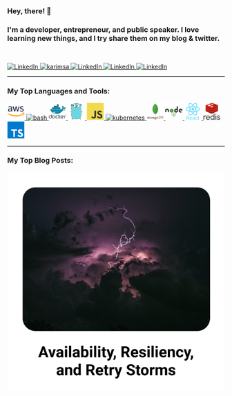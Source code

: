 <h3>Hey, there! 👋</h3>
<h3>I'm a developer, entrepreneur, and public speaker. I love learning new things, and I try share them on my blog &amp; twitter.</h3>
<br />

<p>
	<a href="https://twitter.com/karimsanet" target="blank">
		<img src="https://img.shields.io/badge/-Blog-282c35?logo=ghost&style=for-the-badge" alt="LinkedIn" />
	</a>
	<a href="https://github.com/karimsa" target="blank">
		<img src="https://img.shields.io/badge/-GitHub-blue?logo=github&style=for-the-badge&color=%23000" alt="karimsa" />
	</a>
	<a href="https://linkedin.com/in/karimalibhai" target="blank">
		<img src="https://img.shields.io/badge/-LinkedIn-blue?logo=linkedin&style=for-the-badge" alt="LinkedIn" />
	</a>
	<a href="https://twitter.com/karimsanet" target="blank">
		<img src="https://img.shields.io/badge/-Twitter-9cf?logo=twitter&style=for-the-badge" alt="LinkedIn" />
	</a>
	<a href="mailto:karim@alibhai.co" target="blank">
		<img src="https://img.shields.io/badge/-karim@alibhai.co-blueviolet?logo=mail.ru&style=for-the-badge" alt="LinkedIn" />
	</a>
</p>

<hr />

<h3 align="left">My Top Languages and Tools:</h3>
<p align="left">
	<a href="https://aws.amazon.com" target="_blank">
		<img src="https://raw.githubusercontent.com/devicons/devicon/master/icons/amazonwebservices/amazonwebservices-original-wordmark.svg" alt="aws" width="40" height="40"/>
	</a>
	<a href="https://www.gnu.org/software/bash/" target="_blank">
		<img src="https://www.vectorlogo.zone/logos/gnu_bash/gnu_bash-icon.svg" alt="bash" width="40" height="40"/>
	</a>
	<a href="https://www.docker.com/" target="_blank">
		<img src="https://raw.githubusercontent.com/devicons/devicon/master/icons/docker/docker-original-wordmark.svg" alt="docker" width="40" height="40"/>
	</a>
	<a href="https://golang.org" target="_blank">
		<img src="https://raw.githubusercontent.com/devicons/devicon/master/icons/go/go-original.svg" alt="go" width="40" height="40"/>
	</a>
	<a href="https://developer.mozilla.org/en-US/docs/Web/JavaScript" target="_blank">
		<img src="https://raw.githubusercontent.com/devicons/devicon/master/icons/javascript/javascript-original.svg" alt="javascript" width="40" height="40"/>
	</a>
	<a href="https://kubernetes.io" target="_blank">
		<img src="https://www.vectorlogo.zone/logos/kubernetes/kubernetes-icon.svg" alt="kubernetes" width="40" height="40"/>
	</a>
	<a href="https://www.mongodb.com/" target="_blank">
		<img src="https://raw.githubusercontent.com/devicons/devicon/master/icons/mongodb/mongodb-original-wordmark.svg" alt="mongodb" width="40" height="40"/>
	</a>
	<a href="https://nodejs.org" target="_blank">
		<img src="https://raw.githubusercontent.com/devicons/devicon/master/icons/nodejs/nodejs-original-wordmark.svg" alt="nodejs" width="40" height="40"/>
	</a>
	<a href="https://reactjs.org/" target="_blank">
		<img src="https://raw.githubusercontent.com/devicons/devicon/master/icons/react/react-original-wordmark.svg" alt="react" width="40" height="40"/>
	</a>
	<a href="https://redis.io" target="_blank">
		<img src="https://raw.githubusercontent.com/devicons/devicon/master/icons/redis/redis-original-wordmark.svg" alt="redis" width="40" height="40"/>
	</a>
	<a href="https://www.typescriptlang.org/" target="_blank">
		<img src="https://raw.githubusercontent.com/devicons/devicon/master/icons/typescript/typescript-original.svg" alt="typescript" width="40" height="40"/>
	</a>
</p>

<hr />

<h3 align="left">My Top Blog Posts:</h3>
<div>
	<a href="https://www.alibhai.co/availability-resiliency-and-retry-storms/">
		<img src="article-1.svg" alt="Availability, Resiliency, and Retry Storms" />
	</a>
</div>
